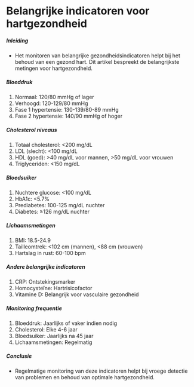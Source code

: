 # Belangrijke indicatoren voor hartgezondheid

##### Inleiding
* Het monitoren van belangrijke gezondheidsindicatoren helpt bij het behoud van een gezond hart. Dit artikel bespreekt de belangrijkste metingen voor hartgezondheid.

##### Bloeddruk
1. Normaal: 120/80 mmHg of lager
2. Verhoogd: 120-129/80 mmHg
3. Fase 1 hypertensie: 130-139/80-89 mmHg
4. Fase 2 hypertensie: 140/90 mmHg of hoger

##### Cholesterol niveaus
1. Totaal cholesterol: <200 mg/dL
2. LDL (slecht): <100 mg/dL
3. HDL (goed): >40 mg/dL voor mannen, >50 mg/dL voor vrouwen
4. Triglyceriden: <150 mg/dL

##### Bloedsuiker
1. Nuchtere glucose: <100 mg/dL
2. HbA1c: <5.7%
3. Prediabetes: 100-125 mg/dL nuchter
4. Diabetes: ≥126 mg/dL nuchter

##### Lichaamsmetingen
1. BMI: 18.5-24.9
2. Tailleomtrek: <102 cm (mannen), <88 cm (vrouwen)
3. Hartslag in rust: 60-100 bpm

##### Andere belangrijke indicatoren
1. CRP: Ontstekingsmarker
2. Homocysteïne: Hartrisicofactor
3. Vitamine D: Belangrijk voor vasculaire gezondheid

##### Monitoring frequentie
1. Bloeddruk: Jaarlijks of vaker indien nodig
2. Cholesterol: Elke 4-6 jaar
3. Bloedsuiker: Jaarlijks na 45 jaar
4. Lichaamsmetingen: Regelmatig

##### Conclusie
* Regelmatige monitoring van deze indicatoren helpt bij vroege detectie van problemen en behoud van optimale hartgezondheid.